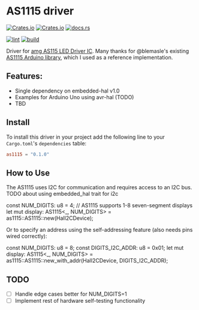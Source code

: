 # AS1115 driver

[![Crates.io](https://img.shields.io/crates/v/as1115)](https://crates.io/crates/as1115)
[![Crates.io](https://img.shields.io/crates/d/as1115)](https://crates.io/crates/nonik0)
[![docs.rs](https://img.shields.io/docsrs/as1115)](https://docs.rs/as1115/latest/nonik0/)

[![lint](https://github.com/nonik0/as1115/actions/workflows/lint.yml/badge.svg)](https://github.com/nonik0/as1115/actions/workflows/lint.yml)
[![build](https://github.com/nonik0/as1115/actions/workflows/build.yml/badge.svg)](https://github.com/nonik0/as1115/actions/workflows/build.yml)

Driver for [amg AS115 LED Driver IC](https://look.ams-osram.com/m/7ed04145f58f44e2/original/AS1115-DS000206.pdf). Many thanks for @blemasle's existing [AS1115 Arduino library](https://github.com/blemasle/arduino-as1115), which I used as a reference implementation.

## Features:
 * Single dependency on embedded-hal v1.0
 * Examples for Arduino Uno using avr-hal (TODO)
 * TBD

## Install

To install this driver in your project add the following line to your `Cargo.toml`'s `dependencies` table:

```toml
as1115 = "0.1.0"
```


## How to Use

The AS1115 uses I2C for communication and requires access to an I2C bus. TODO about using embedded_hal trait for i2c

const NUM_DIGITS: u8 = 4; // AS1115 supports 1-8 seven-segment displays
let mut display: AS1115<_, NUM_DIGITS> = as1115::AS1115::new(HalI2CDevice);


Or to specify an address using the self-addressing feature (also needs pins wired correctly):

const NUM_DIGITS: u8 = 8;
const DIGITS_I2C_ADDR: u8 = 0x01;
let mut display: AS1115<_, NUM_DIGITS> = as1115::AS1115::new_with_addr(HalI2CDevice, DIGITS_I2C_ADDR);

## TODO
- [ ] Handle edge cases better for NUM_DIGITS=1
- [ ] Implement rest of hardware self-testing functionality
